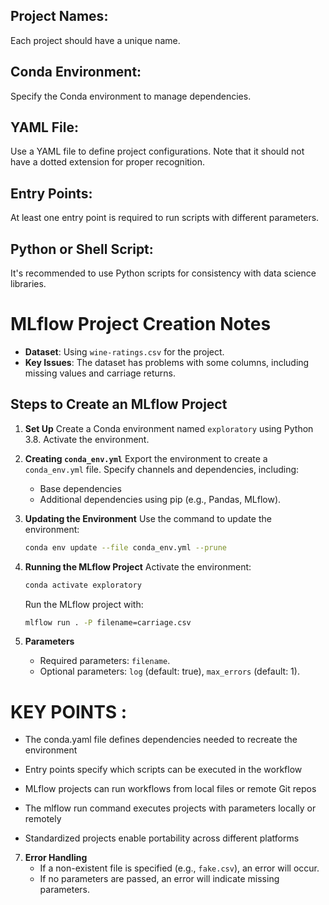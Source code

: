 ## Project Names: 
Each project should have a unique name.
## Conda Environment: 
Specify the Conda environment to manage dependencies.
## YAML File: 
Use a YAML file to define project configurations. Note that it should not have a dotted extension for proper recognition.
## Entry Points: 
At least one entry point is required to run scripts with different parameters.
## Python or Shell Script: 
It's recommended to use Python scripts for consistency with data science libraries.

# MLflow Project Creation Notes

- **Dataset**: Using `wine-ratings.csv` for the project.
- **Key Issues**: The dataset has problems with some columns, including missing values and carriage returns.

## Steps to Create an MLflow Project

1. **Set Up**
    Create a Conda environment named `exploratory` using Python 3.8.
   Activate the environment.

2. **Creating `conda_env.yml`**
   Export the environment to create a `conda_env.yml` file.
   Specify channels and dependencies, including:
     - Base dependencies
     - Additional dependencies using pip (e.g., Pandas, MLflow).

3. **Updating the Environment**
    Use the command to update the environment:
     ```bash
     conda env update --file conda_env.yml --prune
     ```

4. **Running the MLflow Project**
   Activate the environment:
     ```bash
     conda activate exploratory
     ```
    Run the MLflow project with:
     ```bash
     mlflow run . -P filename=carriage.csv
     ```

5. **Parameters**
   - Required parameters: `filename`.
   - Optional parameters: `log` (default: true), `max_errors` (default: 1).
  
# KEY POINTS :

- The conda.yaml file defines dependencies needed to recreate the environment

- Entry points specify which scripts can be executed in the workflow

- MLflow projects can run workflows from local files or remote Git repos

- The mlflow run command executes projects with parameters locally or remotely

- Standardized projects enable portability across different platforms

7. **Error Handling**
   - If a non-existent file is specified (e.g., `fake.csv`), an error will occur.
   - If no parameters are passed, an error will indicate missing parameters.

